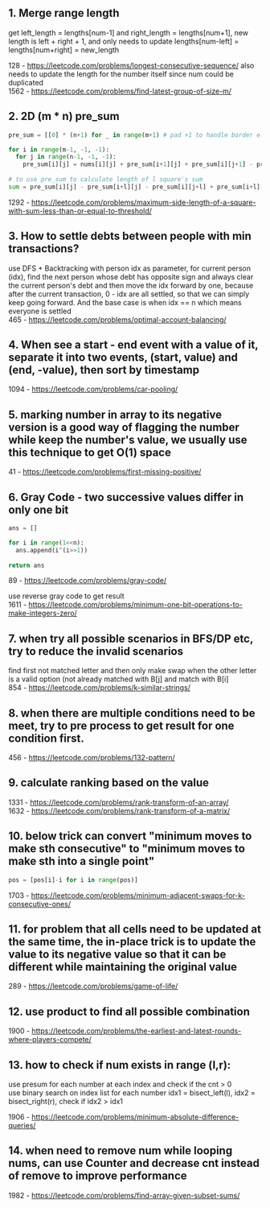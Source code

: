 ## 1. Merge range length

get left_length = lengths[num-1] and right_length = lengths[num+1], new length is left + right + 1, and only needs to update lengths[num-left] = lengths[num+right] = new_length

128 - https://leetcode.com/problems/longest-consecutive-sequence/  also needs to update the length for the number itself since num could be duplicated  
1562 - https://leetcode.com/problems/find-latest-group-of-size-m/

## 2. 2D (m * n) pre_sum

```python
pre_sum = [[0] * (n+1) for _ in range(m+1) # pad +1 to handle border element

for i in range(m-1, -1, -1):
  for j in range(n-1, -1, -1):
    pre_sum[i][j] = nums[i][j] + pre_sum[i+1][j] + pre_sum[i][j+1] - pre_sum[i+1][j+1]
    
# to use pre_sum to calculate length of l square's sum
sum = pre_sum[i][j] - pre_sum[i+l][j] - pre_sum[i][j+l] + pre_sum[i+l][j+l]

```

1292 - https://leetcode.com/problems/maximum-side-length-of-a-square-with-sum-less-than-or-equal-to-threshold/

## 3. How to settle debts between people with min transactions?

use DFS + Backtracking with person idx as parameter, for current person (idx), find the next person whose debt has opposite sign and always clear the current person's debt and then move the idx forward by one, because after the current transaction, 0 - idx are all settled, so that we can simply keep going forward. And the base case is when idx == n which means everyone is settled  
465 - https://leetcode.com/problems/optimal-account-balancing/

## 4. When see a start - end event with a value of it, separate it into two events, (start, value) and (end, -value), then sort by timestamp

1094 - https://leetcode.com/problems/car-pooling/

## 5. marking number in array to its negative version is a good way of flagging the number while keep the number's value, we usually use this technique to get O(1) space

41 - https://leetcode.com/problems/first-missing-positive/

## 6. Gray Code - two successive values differ in only one bit

```python
ans = []

for i in range(1<<n):
  ans.append(i^(i>>1))
  
return ans

```

89 - https://leetcode.com/problems/gray-code/

use reverse gray code to get result  
1611 - https://leetcode.com/problems/minimum-one-bit-operations-to-make-integers-zero/

## 7. when try all possible scenarios in BFS/DP etc, try to reduce the invalid scenarios

find first not matched letter and then only make swap when the other letter is a valid option (not already matched with B[j] and match with B[i]  
854 - https://leetcode.com/problems/k-similar-strings/

## 8. when there are multiple conditions need to be meet, try to pre process to get result for one condition first.

456 - https://leetcode.com/problems/132-pattern/

## 9. calculate ranking based on the value

1331 - https://leetcode.com/problems/rank-transform-of-an-array/  
1632 - https://leetcode.com/problems/rank-transform-of-a-matrix/

## 10. below trick can convert "minimum moves to make sth consecutive" to "minimum moves to make sth into a single point"

```python
pos = [pos[i]-i for i in range(pos)] 
```
1703 - https://leetcode.com/problems/minimum-adjacent-swaps-for-k-consecutive-ones/

## 11. for problem that all cells need to be updated at the same time, the in-place trick is to update the value to its negative value so that it can be different while maintaining the original value

289 - https://leetcode.com/problems/game-of-life/

## 12. use product to find all possible combination

1900 - https://leetcode.com/problems/the-earliest-and-latest-rounds-where-players-compete/

## 13. how to check if num exists in range (l,r):

use presum for each number at each index and check if the cnt > 0  
use binary search on index list for each number  idx1 = bisect_left(l), idx2 = bisect_right(r), check if idx2 > idx1

1906 - https://leetcode.com/problems/minimum-absolute-difference-queries/

## 14. when need to remove num while looping nums, can use Counter and decrease cnt instead of remove to improve performance

1982 - https://leetcode.com/problems/find-array-given-subset-sums/
